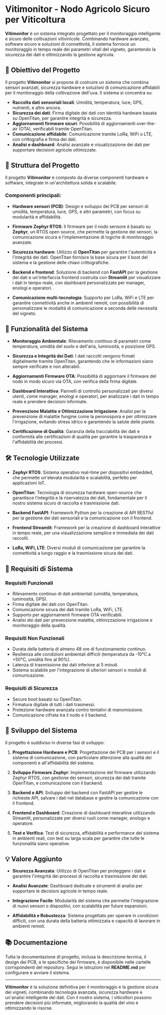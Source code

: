 # **Vitimonitor** - Nodo Agricolo Sicuro per Viticoltura

**Vitimonitor** è un sistema integrato progettato per il monitoraggio intelligente e sicuro delle coltivazioni vitivinicole. Combinando hardware avanzato, software sicuro e soluzioni di connettività, il sistema fornisce un monitoraggio in tempo reale dei parametri vitali del vigneto, garantendo la sicurezza dei dati e ottimizzando la gestione agricola.

## 🌱 Obiettivo del Progetto

Il progetto **Vitimonitor** si propone di costruire un sistema che combina sensori avanzati, sicurezza hardware e soluzioni di comunicazione affidabili per il monitoraggio della coltivazione dell'uva. Il sistema si concentra su:

- **Raccolta dati sensoriali locali**: Umidità, temperatura, luce, GPS, nutrienti, e altro ancora.
- **Sicurezza dei dati**: Firma digitale dei dati con identità hardware basata su OpenTitan, per garantire integrità e sicurezza.
- **Aggiornamenti firmware sicuri**: Possibilità di aggiornamenti over-the-air (OTA), verificabili tramite OpenTitan.
- **Comunicazione affidabile**: Comunicazione tramite LoRa, WiFi o LTE, con crittografia e firma dei dati.
- **Analisi e dashboard**: Analisi avanzate e visualizzazione dei dati per supportare decisioni agricole ottimizzate.

## 🔧 Struttura del Progetto

Il progetto **Vitimonitor** è composto da diverse componenti hardware e software, integrate in un'architettura solida e scalabile.

### Componenti principali:

- **Hardware sensori (PCB)**: Design e sviluppo dei PCB per sensori di umidità, temperatura, luce, GPS, e altri parametri, con focus su modularità e affidabilità.
  
- **Firmware Zephyr RTOS**: Il firmware per il nodo sensore è basato su **Zephyr**, un RTOS open source, che permette la gestione dei sensori, la comunicazione sicura e l'implementazione di logiche di monitoraggio avanzate.

- **Sicurezza hardware**: Utilizzo di **OpenTitan** per garantire l'autenticità e l'integrità dei dati. OpenTitan fornisce la base sicura per il boot del sistema e la gestione delle chiavi crittografiche.

- **Backend e frontend**: Soluzione di backend con **FastAPI** per la gestione dei dati e un'interfaccia frontend costruita con **Streamlit** per visualizzare i dati in tempo reale, con dashboard personalizzate per manager, enologi e operatori.

- **Comunicazione multi-tecnologia**: Supporto per LoRa, WiFi e LTE per garantire connettività anche in ambienti remoti, con possibilità di personalizzare le modalità di comunicazione a seconda delle necessità del vigneto.

## 🧩 Funzionalità del Sistema

- **Monitoraggio Ambientale**: Rilevamento continuo di parametri come temperatura, umidità del suolo e dell'aria, luminosità, e posizione GPS.
  
- **Sicurezza e Integrità dei Dati**: I dati raccolti vengono firmati digitalmente tramite OpenTitan, garantendo che le informazioni siano sempre verificate e non alterabili.
  
- **Aggiornamenti Firmware OTA**: Possibilità di aggiornare il firmware del nodo in modo sicuro via OTA, con verifica della firma digitale.
  
- **Dashboard Interattiva**: Pannelli di controllo personalizzati per diversi utenti, come manager, enologi e operatori, per analizzare i dati in tempo reale e prendere decisioni informate.

- **Prevenzione Malattie e Ottimizzazione Irrigazione**: Analisi per la prevenzione di malattie fungine come la peronospora e per ottimizzare l'irrigazione, evitando stress idrico e garantendo la salute delle piante.

- **Certificazione di Qualità**: Garanzia della tracciabilità dei dati e conformità alle certificazioni di qualità per garantire la trasparenza e l'affidabilità dei processi.

## 🛠️ Tecnologie Utilizzate

- **Zephyr RTOS**: Sistema operativo real-time per dispositivi embedded, che permette un'elevata modularità e scalabilità, perfetto per applicazioni IoT.
  
- **OpenTitan**: Tecnologia di sicurezza hardware open-source che garantisce l'integrità e la riservatezza dei dati, fondamentale per il nostro sistema sicuro di raccolta e trasmissione dati.

- **Backend FastAPI**: Framework Python per la creazione di API RESTful per la gestione dei dati sensoriali e la comunicazione con il frontend.
  
- **Frontend Streamlit**: Framework per la creazione di dashboard interattive in tempo reale, per una visualizzazione semplice e immediata dei dati raccolti.

- **LoRa, WiFi, LTE**: Diversi moduli di comunicazione per garantire la connettività a lungo raggio e la trasmissione sicura dei dati.

## 🎯 Requisiti di Sistema

### Requisiti Funzionali

- Rilevamento continuo di dati ambientali (umidità, temperatura, luminosità, GPS).
- Firma digitale dei dati con OpenTitan.
- Comunicazione sicura dei dati tramite LoRa, WiFi, LTE.
- Supporto per aggiornamenti firmware OTA verificabili.
- Analisi dei dati per prevenzione malattie, ottimizzazione irrigazione e monitoraggio della qualità.

### Requisiti Non Funzionali

- Durata della batteria di almeno 48 ore di funzionamento continuo.
- Resilienza alle condizioni ambientali difficili (temperatura da -10°C a +50°C, umidità fino al 90%).
- Latenza di trasmissione dei dati inferiore ai 5 minuti.
- Sistema scalabile per l'integrazione di ulteriori sensori o moduli di comunicazione.

### Requisiti di Sicurezza

- Secure boot basato su OpenTitan.
- Firmatura digitale di tutti i dati trasmessi.
- Protezione hardware avanzata contro tentativi di manomissione.
- Comunicazione cifrata tra il nodo e il backend.

## 🔧 Sviluppo del Sistema

Il progetto è suddiviso in diverse fasi di sviluppo:

1. **Progettazione Hardware e PCB**: Progettazione dei PCB per i sensori e il sistema di comunicazione, con particolare attenzione alla qualità dei componenti e all'affidabilità del sistema.

2. **Sviluppo Firmware Zephyr**: Implementazione del firmware utilizzando Zephyr RTOS, con gestione dei sensori, sicurezza dei dati tramite OpenTitan, e comunicazione con il backend.

3. **Backend e API**: Sviluppo del backend con FastAPI per gestire le richieste API, salvare i dati nel database e gestire la comunicazione con il frontend.

4. **Frontend e Dashboard**: Creazione di dashboard interattive utilizzando Streamlit, personalizzate per diversi ruoli come manager, enologo e operatore.

5. **Test e Verifica**: Test di sicurezza, affidabilità e performance del sistema in ambienti reali, con test su larga scala per garantire che tutte le funzionalità siano operative.

## 💡 Valore Aggiunto

- **Sicurezza Avanzata**: Utilizzo di OpenTitan per proteggere i dati e garantire l'integrità dei processi di raccolta e trasmissione dei dati.
  
- **Analisi Avanzate**: Dashboard dedicate e strumenti di analisi per supportare le decisioni agricole in tempo reale.

- **Integrazione Facile**: Modularità del sistema che permette l'integrazione di nuovi sensori o dispositivi, con scalabilità per future espansioni.

- **Affidabilità e Robustezza**: Sistema progettato per operare in condizioni difficili, con una durata della batteria ottimizzata e capacità di lavorare in ambienti remoti.

## 📚 Documentazione

Tutta la documentazione di progetto, inclusa la descrizione tecnica, il design dei PCB, e le specifiche dei firmware, è disponibile nelle cartelle corrispondenti del repository. Segui le istruzioni nel **README.md** per configurare e avviare il sistema.

---

**Vitimonitor** è la soluzione definitiva per il monitoraggio e la gestione sicura dei vigneti, combinando tecnologia avanzata, sicurezza hardware e un'analisi intelligente dei dati. Con il nostro sistema, i viticoltori possono prendere decisioni più informate, migliorando la qualità del vino e ottimizzando le risorse.


